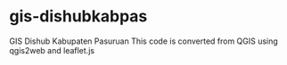# gis-dishubkabpas
GIS Dishub Kabupaten Pasuruan
This code is converted from QGIS using qgis2web and leaflet.js
